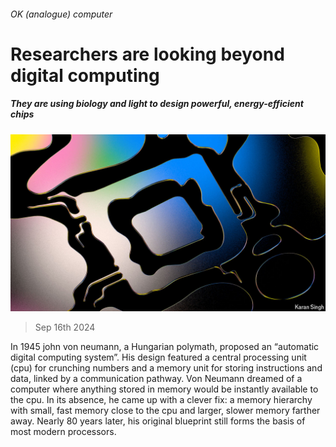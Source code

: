 ###### OK (analogue) computer

# Researchers are looking beyond digital computing 

##### They are using biology and light to design powerful, energy-efficient chips 

![image](images/20240921_TQD006.jpg) 

> Sep 16th 2024 

In 1945 john von neumann, a Hungarian polymath, proposed an “automatic digital computing system”. His design featured a central processing unit (cpu) for crunching numbers and a memory unit for storing instructions and data, linked by a communication pathway. Von Neumann dreamed of a computer where anything stored in memory would be instantly available to the cpu. In its absence, he came up with a clever fix: a memory hierarchy with small, fast memory close to the cpu and larger, slower memory farther away. Nearly 80 years later, his original blueprint still forms the basis of most modern processors.

